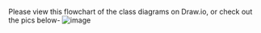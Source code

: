 Please view this flowchart of the class diagrams on Draw.io, or check out the pics below-
![image](https://user-images.githubusercontent.com/83284294/126109312-de7b268d-fdd4-458a-adf3-b870854a70ba.png)
